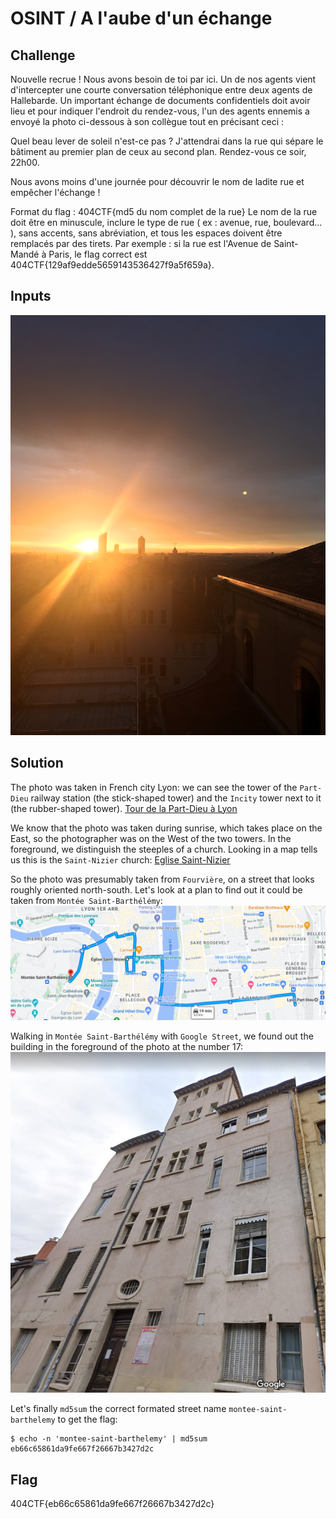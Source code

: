 # OSINT / A l'aube d'un échange

## Challenge
Nouvelle recrue ! Nous avons besoin de toi par ici. Un de nos agents vient d'intercepter une courte conversation téléphonique entre deux agents de Hallebarde. Un important échange de documents confidentiels doit avoir lieu et pour indiquer l'endroit du rendez-vous, l'un des agents ennemis a envoyé la photo ci-dessous à son collègue tout en précisant ceci :

Quel beau lever de soleil n'est-ce pas ? J'attendrai dans la rue qui sépare le bâtiment au premier plan de ceux au second plan. Rendez-vous ce soir, 22h00.

Nous avons moins d'une journée pour découvrir le nom de ladite rue et empêcher l'échange !

Format du flag : 404CTF{md5 du nom complet de la rue} Le nom de la rue doit être en minuscule, inclure le type de rue ( ex : avenue, rue, boulevard... ), sans accents, sans abréviation, et tous les espaces doivent être remplacés par des tirets. Par exemple : si la rue est l'Avenue de Saint-Mandé à Paris, le flag correct est 404CTF{129af9edde5659143536427f9a5f659a}.

## Inputs
![Lieu.jpg](./Lieu.jpg)

## Solution
The photo was taken in French city Lyon: we can see the tower of the `Part-Dieu` railway station (the stick-shaped tower) and the `Incity` tower next to it (the rubber-shaped tower).
[Tour de la Part-Dieu à Lyon](https://fr.wikipedia.org/wiki/Tour_Part-Dieu#/media/Fichier:Part-Dieu-Incity-Lyon.jpg)

We know that the photo was taken during sunrise, which takes place on the East, so the photographer was on the West of the two towers. In the foreground, we distinguish the steeples of a church. Looking in a map tells us this is the `Saint-Nizier` church:
[Eglise Saint-Nizier](https://fr.wikipedia.org/wiki/%C3%89glise_Saint-Nizier_de_Lyon#/media/Fichier:%C3%89glise_Saint-Nizier,_Lyon.jpg)

So the photo was presumably taken from `Fourvière`, on a street that looks roughly oriented north-south. Let's look at a plan to find out it could be taken from `Montée Saint-Barthélémy`:
![Lyon.png](./lyon.png)

Walking in `Montée Saint-Barthélémy` with `Google Street`, we found out the building in the foreground of the photo at the number 17:
![17 Montée Saint-Barthélémy Lyon](./17-montée-saint-barthélémy-lyon.png)

Let's finally `md5sum` the correct formated street name `montee-saint-barthelemy` to get the flag:
```console
$ echo -n 'montee-saint-barthelemy' | md5sum
eb66c65861da9fe667f26667b3427d2c
```

## Flag
404CTF{eb66c65861da9fe667f26667b3427d2c}
